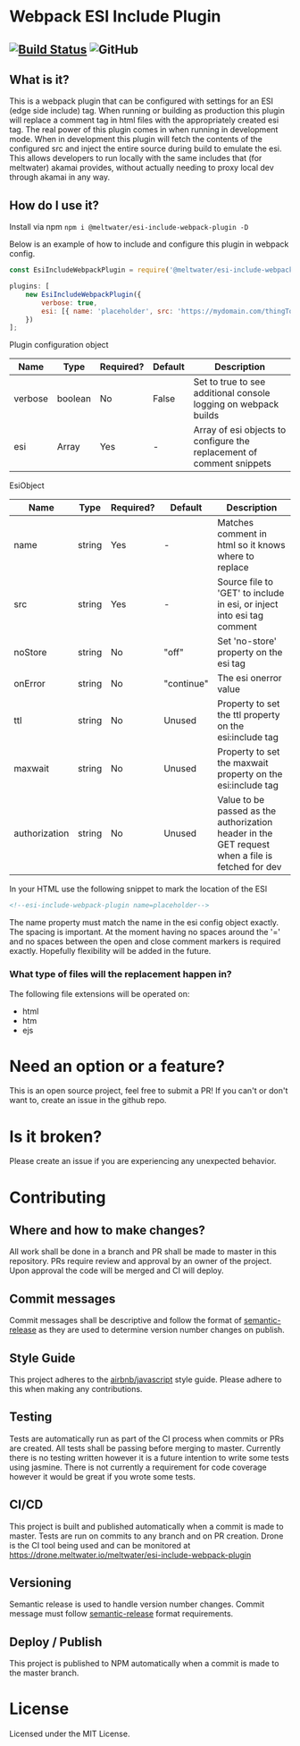 # Webpack ESI Include Plugin
[![Build Status](https://drone.meltwater.io/api/badges/meltwater/esi-include-webpack-plugin/status.svg)](https://drone.meltwater.io/meltwater/esi-include-webpack-plugin) ![GitHub](https://img.shields.io/github/license/meltwater/esi-include-webpack-plugin)
---------
## What is it?
This is a webpack plugin that can be configured with settings for an ESI (edge side include) tag. When running or building as production this plugin will replace a comment tag in html files with the appropriately created esi tag. The real power of this plugin comes in when running in development mode. When in development this plugin will fetch the contents of the configured src and inject the entire source during build to emulate the esi. This allows developers to run locally with the same includes that (for meltwater) akamai provides, without actually needing to proxy local dev through akamai in any way. 

## How do I use it?
Install via npm
`npm i @meltwater/esi-include-webpack-plugin -D`

Below is an example of how to include and configure this plugin in webpack config.
```javascript
const EsiIncludeWebpackPlugin = require('@meltwater/esi-include-webpack-plugin');

plugins: [
    new EsiIncludeWebpackPlugin({
        verbose: true,
        esi: [{ name: 'placeholder', src: 'https://mydomain.com/thingToInclude.html', noStore: 'off', onError: 'continue', authorization: 'bearer tokendatablah' }]
    })
];
```

Plugin configuration object

| Name | Type | Required? |  Default | Description |
| ---- | ---- | --------- | -------- | ----------- |
|verbose | boolean | No | False | Set to true to see additional console logging on webpack builds | 
| esi | Array<EsiObject> | Yes | - | Array of esi objects to configure the replacement of comment snippets |

EsiObject 

| Name | Type | Required? |  Default | Description |
| ---- | ---- | --------- | -------- | ----------- |
| name | string | Yes | - | Matches comment in html so it knows where to replace |
| src | string | Yes | - | Source file to 'GET' to include in esi, or inject into esi tag comment |
| noStore | string | No | "off" | Set 'no-store' property on the esi tag |
| onError | string | No | "continue" | The esi onerror value |
| ttl | string | No | Unused | Property to set the ttl property on the esi:include tag |
| maxwait | string | No | Unused | Property to set the maxwait property on the esi:include tag |
| authorization | string | No | Unused | Value to be passed as the authorization header in the GET request when a file is fetched for dev |


In your HTML use the following snippet to mark the location of the ESI
```html 
<!--esi-include-webpack-plugin name=placeholder-->
```
The name property must match the name in the esi config object exactly.
The spacing is important. At the moment having no spaces around the '=' and no spaces between the open and close comment markers is required exactly. Hopefully flexibility will be added in the future.

### What type of files will the replacement happen in?
The following file extensions will be operated on:
* html
* htm
* ejs

# Need an option or a feature? 
This is an open source project, feel free to submit a PR! If you can't or don't want to, create an issue in the github repo.

# Is it broken?
Please create an issue if you are experiencing any unexpected behavior.

# Contributing

## Where and how to make changes?
All work shall be done in a branch and PR shall be made to master in this repository. PRs require review and approval by an owner of the project. Upon approval the code will be merged and CI will deploy.

## Commit messages
Commit messages shall be descriptive and follow the format of [semantic-release][semantic-release-1] as they are used to determine version number changes on publish.

## Style Guide
This project adheres to the [airbnb/javascript](https://github.com/airbnb/javascript) style guide. Please adhere to this when making any contributions.

## Testing
Tests are automatically run as part of the CI process when commits or PRs are created. All tests shall be passing before merging to master. Currently there is no testing written however it is a future intention to write some tests using jasmine. There is not currently a requirement for code coverage however it would be great if you wrote some tests.

## CI/CD
This project is built and published automatically when a commit is made to master. Tests are run on commits to any branch and on PR creation. Drone is the CI tool being used and can be monitored at https://drone.meltwater.io/meltwater/esi-include-webpack-plugin

## Versioning
Semantic release is used to handle version number changes. Commit message must follow [semantic-release][semantic-release-1] format requirements.

## Deploy / Publish
This project is published to NPM automatically when a commit is made to the master branch.

# License

Licensed under the MIT License.


[semantic-release-1]: https://github.com/semantic-release/semantic-release
